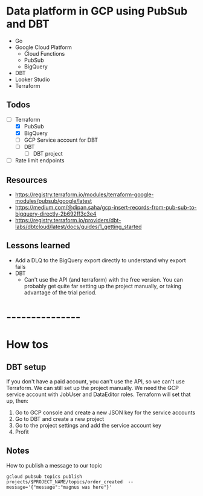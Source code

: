 # Data platform in GCP using PubSub and DBT

* Go
* Google Cloud Platform
    * Cloud Functions
    * PubSub
    * BigQuery
* DBT
* Looker Studio
* Terraform

## Todos

* [ ] Terraform
    * [x] PubSub
    * [x] BigQuery
    * [ ] GCP Service account for DBT
    * [ ] DBT
        * [ ] DBT project
* [ ] Rate limit endpoints

## Resources

* https://registry.terraform.io/modules/terraform-google-modules/pubsub/google/latest
* https://medium.com/@dipan.saha/gcp-insert-records-from-pub-sub-to-bigquery-directly-2b692ff3c3e4
* https://registry.terraform.io/providers/dbt-labs/dbtcloud/latest/docs/guides/1_getting_started

## Lessons learned

* Add a DLQ to the BigQuery export directly to understand why export fails
* DBT
    * Can't use the API (and terraform) with the free version. You can probably get quite far setting up the project
      manually, or taking advantage of the trial period.

# ---------------

# How tos

## DBT setup

If you don't have a paid account, you can't use the API, so we can't use Terraform. We can still set up the project manually. 
We need the GCP service account with JobUser and DataEditor roles. Terraform will set that up, then:

1. Go to GCP console and create a new JSON key for the service accounts
2. Go to DBT and create a new project
3. Go to the project settings and add the service account key
4. Profit

## Notes

How to publish a message to our topic

```
gcloud pubsub topics publish projects/$PROJECT_NAME/topics/order_created  --message='{"message":"magnus was here"}'
```
